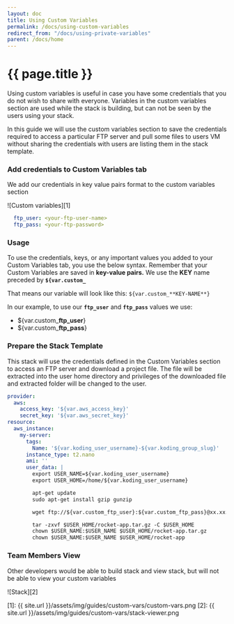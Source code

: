 ```yaml
---
layout: doc
title: Using Custom Variables
permalink: /docs/using-custom-variables
redirect_from: "/docs/using-private-variables"
parent: /docs/home
---
```


# {{ page.title }}

Using custom variables is useful in case you have some credentials that you do not wish to share with everyone. Variables in the custom variables section are used while the stack is building, but can not be seen by the users using your stack.

In this guide we will use the custom variables section to save the credentials required to access a particular FTP server and pull some files to users VM without sharing the credentials with users are listing them in the stack template.

### Add credentials to Custom Variables tab

We add our credentials in key value pairs format to the custom variables section

![Custom variables][1]

```yaml
  ftp_user: <your-ftp-user-name>
  ftp_pass: <your-ftp-password>
```

### Usage

To use the credentials, keys, or any important values you added to your Custom Variables tab, you use the below syntax. Remember that your Custom Variables are saved in **key-value pairs.** We use the **KEY** name preceded by **`${var.custom_`**

That means our variable will look like this: `${var.custom_**KEY-NAME**}`

In our example, to use our **`ftp_user`** and **`ftp_pass`** values we use:

* ${var.custom_**ftp_user**}
* ${var.custom_**ftp_pass**}

### Prepare the Stack Template

This stack will use the credentials defined in the Custom Variables section to access an FTP server and download a project file. The file will be extracted into the user home directory and privileges of the downloaded file and extracted folder will be changed to the user.

```yaml
provider:
  aws:
    access_key: '${var.aws_access_key}'
    secret_key: '${var.aws_secret_key}'
resource:
  aws_instance:
    my-server:
      tags:
        Name: '${var.koding_user_username}-${var.koding_group_slug}'
      instance_type: t2.nano
      ami: ''
      user_data: |
        export USER_NAME=${var.koding_user_username}
        export USER_HOME=/home/${var.koding_user_username}

        apt-get update
        sudo apt-get install gzip gunzip

        wget ftp://${var.custom_ftp_user}:${var.custom_ftp_pass}@xx.xx.xx.xx/rocket-app.tar.gz -P $USER_HOME

        tar -zxvf $USER_HOME/rocket-app.tar.gz -C $USER_HOME
        chown $USER_NAME:$USER_NAME $USER_HOME/rocket-app.tar.gz
        chown $USER_NAME:$USER_NAME $USER_HOME/rocket-app
```

### Team Members View

Other developers would be able to build stack and view stack, but will not be able to view your custom variables

![Stack][2]

[1]: {{ site.url }}/assets/img/guides/custom-vars/custom-vars.png
[2]: {{ site.url }}/assets/img/guides/custom-vars/stack-viewer.png
